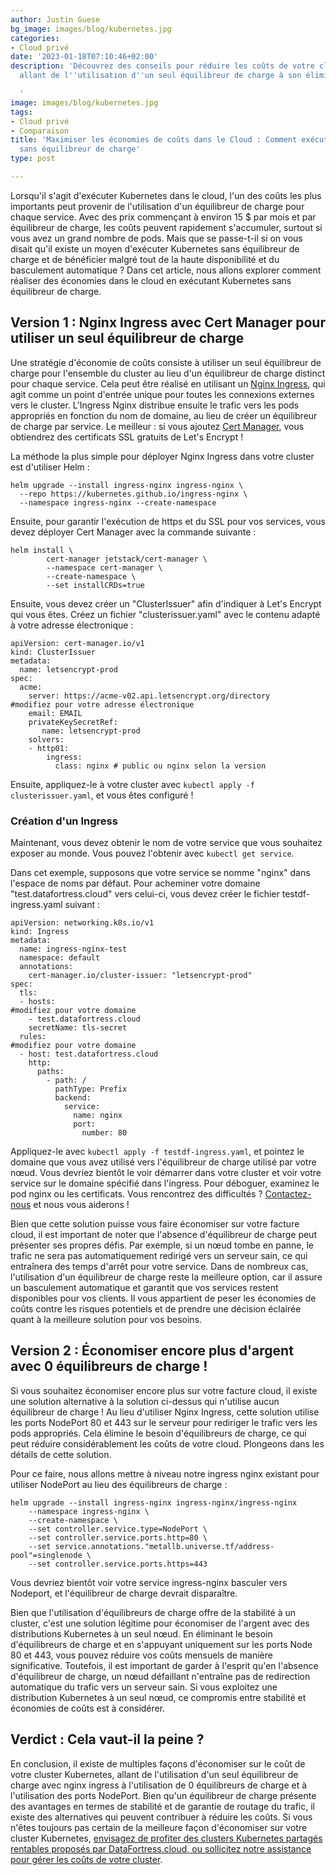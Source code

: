 ```yaml
---
author: Justin Guese
bg_image: images/blog/kubernetes.jpg
categories:
- Cloud privé
date: '2023-01-18T07:10:46+02:00'
description: 'Découvrez des conseils pour réduire les coûts de votre cluster Kubernetes,
  allant de l''utilisation d''un seul équilibreur de charge à son élimination totale.

  '
image: images/blog/kubernetes.jpg
tags:
- Cloud privé
- Comparaison
title: 'Maximiser les économies de coûts dans le Cloud : Comment exécuter Kubernetes
  sans équilibreur de charge'
type: post

---
```

Lorsqu'il s'agit d'exécuter Kubernetes dans le cloud, l'un des coûts les plus importants peut provenir de l'utilisation d'un équilibreur de charge pour chaque service. Avec des prix commençant à environ 15 $ par mois et par équilibreur de charge, les coûts peuvent rapidement s'accumuler, surtout si vous avez un grand nombre de pods. Mais que se passe-t-il si on vous disait qu'il existe un moyen d'exécuter Kubernetes sans équilibreur de charge et de bénéficier malgré tout de la haute disponibilité et du basculement automatique ? Dans cet article, nous allons explorer comment réaliser des économies dans le cloud en exécutant Kubernetes sans équilibreur de charge.

## Version 1 : Nginx Ingress avec Cert Manager pour utiliser un seul équilibreur de charge

Une stratégie d'économie de coûts consiste à utiliser un seul équilibreur de charge pour l'ensemble du cluster au lieu d'un équilibreur de charge distinct pour chaque service. Cela peut être réalisé en utilisant un [Nginx Ingress](https://kubernetes.github.io/ingress-nginx/), qui agit comme un point d'entrée unique pour toutes les connexions externes vers le cluster. L'Ingress Nginx distribue ensuite le trafic vers les pods appropriés en fonction du nom de domaine, au lieu de créer un équilibreur de charge par service.
Le meilleur : si vous ajoutez [Cert Manager](https://cert-manager.io/docs/installation/helm/), vous obtiendrez des certificats SSL gratuits de Let's Encrypt !

La méthode la plus simple pour déployer Nginx Ingress dans votre cluster est d'utiliser Helm :

```
helm upgrade --install ingress-nginx ingress-nginx \
  --repo https://kubernetes.github.io/ingress-nginx \
  --namespace ingress-nginx --create-namespace
```

Ensuite, pour garantir l'exécution de https et du SSL pour vos services, vous devez déployer Cert Manager avec la commande suivante :

```
helm install \
        cert-manager jetstack/cert-manager \
        --namespace cert-manager \
        --create-namespace \
        --set installCRDs=true
```

Ensuite, vous devez créer un "ClusterIssuer" afin d'indiquer à Let's Encrypt qui vous êtes. Créez un fichier "clusterissuer.yaml" avec le contenu adapté à votre adresse électronique :

```
apiVersion: cert-manager.io/v1
kind: ClusterIssuer
metadata:
  name: letsencrypt-prod
spec:
  acme:
    server: https://acme-v02.api.letsencrypt.org/directory
#modifiez pour votre adresse électronique
    email: EMAIL
    privateKeySecretRef:
       name: letsencrypt-prod
    solvers:
    - http01:
        ingress:
          class: nginx # public ou nginx selon la version
```

Ensuite, appliquez-le à votre cluster avec `kubectl apply -f clusterissuer.yaml`, et vous êtes configuré !

### Création d'un Ingress

Maintenant, vous devez obtenir le nom de votre service que vous souhaitez exposer au monde. Vous pouvez l'obtenir avec `kubectl get service`.

Dans cet exemple, supposons que votre service se nomme "nginx" dans l'espace de noms par défaut. Pour acheminer votre domaine "test.datafortress.cloud" vers celui-ci, vous devez créer le fichier testdf-ingress.yaml suivant :

```
apiVersion: networking.k8s.io/v1
kind: Ingress
metadata:
  name: ingress-nginx-test
  namespace: default
  annotations:
    cert-manager.io/cluster-issuer: "letsencrypt-prod"
spec:
  tls:
  - hosts:
#modifiez pour votre domaine
    - test.datafortress.cloud
    secretName: tls-secret
  rules:
#modifiez pour votre domaine
  - host: test.datafortress.cloud
    http:
      paths:
        - path: /
          pathType: Prefix
          backend:
            service:
              name: nginx
              port:
                number: 80
```

Appliquez-le avec `kubectl apply -f testdf-ingress.yaml`, et pointez le domaine que vous avez utilisé vers l'équilibreur de charge utilisé par votre nœud. Vous devriez bientôt le voir démarrer dans votre cluster et voir votre service sur le domaine spécifié dans l'ingress. Pour déboguer, examinez le pod nginx ou les certificats. 
Vous rencontrez des difficultés ? [Contactez-nous](/contact) et nous vous aiderons !

Bien que cette solution puisse vous faire économiser sur votre facture cloud, il est important de noter que l'absence d'équilibreur de charge peut présenter ses propres défis. Par exemple, si un nœud tombe en panne, le trafic ne sera pas automatiquement redirigé vers un serveur sain, ce qui entraînera des temps d'arrêt pour votre service. Dans de nombreux cas, l'utilisation d'un équilibreur de charge reste la meilleure option, car il assure un basculement automatique et garantit que vos services restent disponibles pour vos clients. Il vous appartient de peser les économies de coûts contre les risques potentiels et de prendre une décision éclairée quant à la meilleure solution pour vos besoins.

## Version 2 : Économiser encore plus d'argent avec 0 équilibreurs de charge !

Si vous souhaitez économiser encore plus sur votre facture cloud, il existe une solution alternative à la solution ci-dessus qui n'utilise aucun équilibreur de charge ! Au lieu d'utiliser Nginx Ingress, cette solution utilise les ports NodePort 80 et 443 sur le serveur pour rediriger le trafic vers les pods appropriés. Cela élimine le besoin d'équilibreurs de charge, ce qui peut réduire considérablement les coûts de votre cloud. Plongeons dans les détails de cette solution.

Pour ce faire, nous allons mettre à niveau notre ingress nginx existant pour utiliser NodePort au lieu des équilibreurs de charge :

```
helm upgrade --install ingress-nginx ingress-nginx/ingress-nginx
    --namespace ingress-nginx \
    --create-namespace \
    --set controller.service.type=NodePort \
    --set controller.service.ports.http=80 \
    --set service.annotations."metallb.universe.tf/address-pool"=singlenode \
    --set controller.service.ports.https=443
```

Vous devriez bientôt voir votre service ingress-nginx basculer vers Nodeport, et l'équilibreur de charge devrait disparaître.

Bien que l'utilisation d'équilibreurs de charge offre de la stabilité à un cluster, c'est une solution légitime pour économiser de l'argent avec des distributions Kubernetes à un seul nœud. En éliminant le besoin d'équilibreurs de charge et en s'appuyant uniquement sur les ports Node 80 et 443, vous pouvez réduire vos coûts mensuels de manière significative. Toutefois, il est important de garder à l'esprit qu'en l'absence d'équilibreur de charge, un nœud défaillant n'entraîne pas de redirection automatique du trafic vers un serveur sain. Si vous exploitez une distribution Kubernetes à un seul nœud, ce compromis entre stabilité et économies de coûts est à considérer.

## Verdict : Cela vaut-il la peine ?

En conclusion, il existe de multiples façons d'économiser sur le coût de votre cluster Kubernetes, allant de l'utilisation d'un seul équilibreur de charge avec nginx ingress à l'utilisation de 0 équilibreurs de charge et à l'utilisation des ports NodePort. Bien qu'un équilibreur de charge présente des avantages en termes de stabilité et de garantie de routage du trafic, il existe des alternatives qui peuvent contribuer à réduire les coûts. Si vous n'êtes toujours pas certain de la meilleure façon d'économiser sur votre cluster Kubernetes, [envisagez de profiter des clusters Kubernetes partagés rentables proposés par DataFortress.cloud, ou sollicitez notre assistance pour gérer les coûts de votre cluster](/contact).
